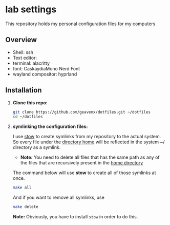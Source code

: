 # lab settings

This repository holds my personal configuration files for my computers

## Overview

- Shell: ssh
- Text editor:
- terminal: alacritty
- font: CaskaydiaMono Nerd Font
- wayland compositor: hyprland

## Installation

1. **Clone this repo:**

    ```bash
    git clone https://github.com/geavenx/dotfiles.git ~/dotfiles
    cd ~/dotfiles
    ```

2. **symlinking the configuration files:**

    I use [stow](https://www.gnu.org/software/stow/) to create symlinks from my
    repository to the actual system. So every file under the [directory home](https://github.com/geavenx/.dotfiles/tree/main/home)
    will be reflected in the system ~/ directory as a symlink.

    - **Note:** You need to delete all files that has the same path as any of the
    files that are recursively present in the [home directory](https://github.com/geavenx/.dotfiles/tree/main/home)

    The command below will use **stow** to create all of those symlinks at once.

    ```bash
    make all
    ```

    And if you want to remove all symlinks, use

    ```bash
    make delete
    ```

    **Note:** Obviously, you have to install `stow` in order to do this.
